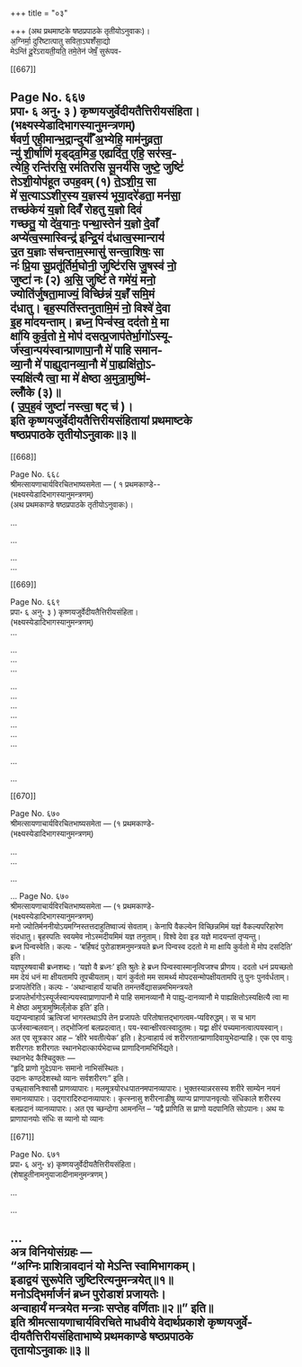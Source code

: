 +++
title = "०३"

+++
(अथ प्रथमाष्टके षष्ठप्रपाठके तृतीयोऽनुवाकः)।  
अ॒ग्निर्मा॒ दुरि॑ष्टात्पातु सविता॒ऽघशँ॑सा॒द्यो  
मेऽन्ति॑ दू॒रे॑ऽरायती॒यति॒ तमे॒तेन॑ जेषँ॒ सुरू॑पव-

[[667]]

Page No. ६६७  
प्रपा॰ ६ अनु॰ ३ ) कृष्णयजुर्वेदीयतैत्तिरीयसंहिता।  
(भक्ष्यस्येडादिभागस्यानुमन्त्रणम्)  
र्षवर्ण॒ एही॒मान्भ॒द्रान्दुर्याँ॑ अ॒भ्येहि॒ माम॑नुव्रता॒  
न्यु॑ शी॒र्षाणि॑ मृड्ढ्व॒मिड॒ एह्यदि॑त॒ एहि॒ सर॑स्व॒-  
त्येहि॒ रन्ति॑रसि॒ रम॑तिरसि सू॒नर्य॑सि जुष्टे॒ जुष्टिं॑  
तेऽशी॒योप॑हूत उपह॒वम् (१) ते॒ऽशी॒य॒ सा  
मे॑ स॒त्याऽऽशीर॒स्य य॒ज्ञस्य॑ भूया॒दरे॑डता॒ मन॑सा॒  
तच्छ॑केयं य॒ज्ञो दिवँ॑ रोहतु य॒ज्ञो दिवं॑  
गच्छतु॒ यो दे॑व॒यानः॒ पन्था॒स्तेन॑ य॒ज्ञो दे॒वाँ  
अप्ये॑त्व॒स्मास्विन्द्र॑ इन्द्रि॒यं द॑धात्व॒स्मान्‍राय॑  
उ॒त य॒ज्ञाः स॑चन्ताम॒स्मासु॑ सन्त्वा॒शिषः॒ सा  
नः॑ प्रि॒या सु॒प्रतू॑र्तिर्म॒घोनी॒ जुष्टि॑रसि जु॒षस्व॑ नो॒  
जुष्टा॑ नः (२) अ॒सि॒ जुष्टिं॑ ते गमे॑यं॒ मनो॒  
ज्योति॑र्जुषता॒माज्यं॒ विच्छि॑न्नं य॒ज्ञंँ समि॒मं  
द॑धातु। बृह॒स्पति॑स्तनुतामि॒मं नो॒ विश्वे॑ दे॒वा  
इ॒ह मा॑दयन्ताम्। ब्रध्न॒ पिन्व॑स्व॒ दद॑तो मे॒ मा  
क्षा॑यि कुर्व॒तो मे॒ मोप॑ दसत्प्र॒जाप॑तेर्भा॒गो॑ऽस्यू-  
र्ज॑स्वा॒न्पय॑स्वान्प्राणापा॒नौ मे॑ पाहि समान-  
व्या॒नौ मे॑ पाह्युदानव्या॒नौ मे॑ पा॒ह्यक्षि॑तो॒ऽ-  
स्यक्षि॑त्यै त्वा॒ मा मे॑ क्षेष्ठा अ॒मुत्रा॒मुष्मि॑-  
ल्लोँके (३)॥  
( उ॒प॒ह॒वं जुष्टा॑ नस्त्वा॒ षट् च॑ )।  
इति कृष्णयजुर्वेदीयतैत्तिरीयसंहितायां प्रथमाष्टके  
षष्ठप्रपाठके तृतीयोऽनुवाकः॥३॥
----

[[668]]

Page No. ६६८  
श्रीमत्सायणाचार्यविरचितभाष्यसमेता — ( १ प्रथमकाण्डे--  
(भक्ष्यस्येडादिभागस्यानुमन्त्रणम्)  
(अथ प्रथमकाण्डे षष्ठप्रपाठके तृतीयोऽनुवाकः)।  

...  

...  

...  
...

[[669]]

Page No. ६६९  
प्रपा॰ ६ अनु॰ ३ ) कृष्णयजुर्वेदीयतैत्तिरीयसंहिता।  
(भक्ष्यस्येडादिभागस्यानुमन्त्रणम्)  
...   

...  
...  
...   

...   
...  
...   
...   
...   
...   
...   

...  


...

[[670]]

Page No. ६७०  
श्रीमत्सायणाचार्यविरचितभाष्यसमेता — (१ प्रथमकाण्डे-  
(भक्ष्यस्येडादिभागस्यानुमन्त्रणम्)  

...   
...   

...   

...
Page No. ६७०  
श्रीमत्सायणाचार्यविरचितभाष्यसमेता — (१ प्रथमकाण्डे-  
(भक्ष्यस्येडादिभागस्यानुमन्त्रणम्)  
मनो ज्योतिर्मननीयोऽयमग्निस्तत्तदाहुतिष्वाज्यं सेवताम्। केनापि वैकल्येन विच्छिन्नमिमं यज्ञं वैकल्यपरिहारेण संदधातु। बृहस्पतिः स्वयमेव नोऽस्मदीयमिमं यज्ञ तनुताम्। विश्वे देवा इड यज्ञे मादयन्तां तृप्यन्तु।  
ब्रध्न पिन्वस्वेति। कल्पः - ‘बर्हिषदं पुरोडाशमनुमन्त्रयते ब्रध्न पिन्वस्व ददतो मे मा क्षायि कुर्वतो मे मोप दसदिति’ इति।  
यज्ञपुरुषवाची ब्रध्नशब्दः। ‘यज्ञो वै ब्रध्नः’ इति श्रुतेः हे ब्रध्न पिन्वस्वास्मानृत्विजश्च प्रीणय। ददतो धनं प्रयच्छतो मम देयं धनं मा क्षीयतामपि तूपचीयताम्। यागं कुर्वतो मम सामर्थ्य मोपदसन्मोपक्षीयतामपि तु पुनः पुनर्वर्धताम्।  
प्रजापतेरिति। कल्पः - ‘अथान्वाहार्यं याचति तमन्तर्वेद्यासन्नमभिमन्त्रयते प्रजापतेर्भागोऽस्यूर्जस्वान्पयस्वाप्राणापानौ मे पाहि समानव्यानौ मे पाह्यु-दानव्यानौ मे पाह्यक्षितोऽस्यक्षित्यै त्वा मा मे क्षेष्ठा अमुत्रामुष्मिल्ँलोक इति’ इति।  
यद्यप्यन्वाहार्य ऋत्विजां भागस्तथाऽपि तेन प्रजापतेः परितोषात्तद्भागत्वम-प्यविरुद्धम्। स च भाग ऊर्जस्वान्बलवान्। तद्भोजिनां बलप्रदत्वात्। पय-स्वान्क्षीरवत्स्वादुतमः। यद्वा क्षीरं पच्‍यमानत्वात्पयस्वान्। अत एव सूत्रकार आह – ‘क्षीरे भवतीत्येक’ इति। हेऽन्वाहार्य त्वं शरीरगतान्प्राणादिवायुभेदान्पाहि। एक एव वायुः शरीरगतः शरीरगतः स्थानभेदात्कार्यभेदाच्च प्राणादिनामभिर्भिद्यते।  
स्थानभेद कैश्चिदुक्तः —  
“हृदि प्राणो गुदेऽपानः समानो नाभिसंस्थितः।  
उदानः कण्ठदेशस्थो व्यानः सर्वशरीरगः” इति।  
उच्छ्वासनिःश्वासौ प्राणव्यापारः। मलमूत्रयोरधःपातनमपानव्यापारः। भुक्तस्यान्नरसस्य शरीरे साम्येन नयनं समानव्यापारः। उद्गारादिरुदानव्यापारः। कृत्स्नासु शरीरनाडीषु व्याप्य प्राणापानवृत्योः संधिकाले शरीरस्य बलप्रदानं व्यानव्यापारः। अत एव च्छन्दोगा आमनन्ति – ‘यद्वै प्राणिति स प्राणो यदपानिति सोऽपानः। अथ यः प्राणापानयोः संधिः स व्यानो यो व्यानः

[[671]]

Page No. ६७१  
प्रपा॰ ६ अनु॰ ४) कृष्णयजुर्वेदीयतैत्तिरीयसंहिता।  
(शेषाहुतीनामनुयाजादीनामनुमन्त्रणम् )  

...   

...   

...  
अत्र विनियोसंग्रहः —  
“अग्निः प्राशित्रावदानं यो मेऽन्ति स्वामिभागकम्।  
इडाद्वयं सुरूपेति जुष्टिरित्यनुमन्त्रयेत्॥१॥  
मनोऽद्भिर्मार्जनं ब्रध्न पुरोडाशं प्रजायतेः।  
अन्वाहार्यं मन्त्रयेत मन्त्राः सप्तेह वर्णिताः॥२॥” इति॥  
इति श्रीमत्सायणाचार्यविरचिते माधवीये वेदार्थप्रकाशे कृष्णयजुर्वे-दीयतैत्तिरीयसंहिताभाष्ये प्रथमकाण्डे षष्ठप्रपाठके  
तृतायोऽनुवाकः॥३॥
-----  
